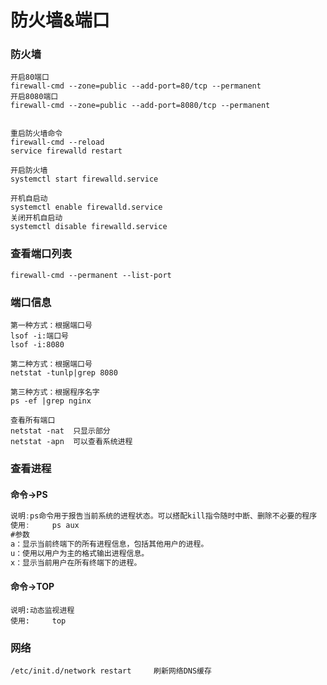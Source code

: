 # 防火墙&端口

### 防火墙

```
开启80端口
firewall-cmd --zone=public --add-port=80/tcp --permanent
开启8080端口
firewall-cmd --zone=public --add-port=8080/tcp --permanent


重启防火墙命令
firewall-cmd --reload    
service firewalld restart

开启防火墙
systemctl start firewalld.service

开机自启动
systemctl enable firewalld.service
关闭开机自启动
systemctl disable firewalld.service
```



### 查看端口列表

```
firewall-cmd --permanent --list-port
```

### 端口信息

```
第一种方式：根据端口号
lsof -i:端口号
lsof -i:8080

第二种方式：根据端口号
netstat -tunlp|grep 8080

第三种方式：根据程序名字
ps -ef |grep nginx

查看所有端口
netstat -nat  只显示部分
netstat -apn  可以查看系统进程
```

### 查看进程

#### 命令->PS

```js
说明:ps命令用于报告当前系统的进程状态。可以搭配kill指令随时中断、删除不必要的程序
使用:		ps aux
#参数
a：显示当前终端下的所有进程信息，包括其他用户的进程。
u：使用以用户为主的格式输出进程信息。
x：显示当前用户在所有终端下的进程。

```

#### 命令->TOP

```
说明:动态监视进程
使用:		top
```

### 网络

```
/etc/init.d/network restart		刷新网络DNS缓存
```

